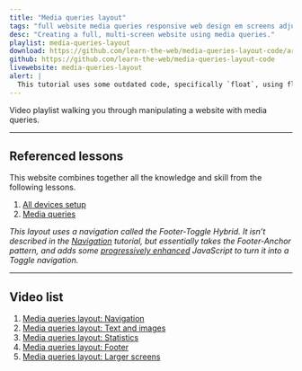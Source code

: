 ```yaml
---
title: "Media queries layout"
tags: "full website media queries responsive web design em screens adjustments"
desc: "Creating a full, multi-screen website using media queries."
playlist: media-queries-layout
download: https://github.com/learn-the-web/media-queries-layout-code/archive/master.zip
github: https://github.com/learn-the-web/media-queries-layout-code
livewebsite: media-queries-layout
alert: |
  This tutorial uses some outdated code, specifically `float`, using flexbox or grids would be a better, more up-to-date solution to the layouts.
---
```


Video playlist walking you through manipulating a website with media queries.

---

## Referenced lessons

This website combines together all the knowledge and skill from the following lessons.

1. [All devices setup](/topics/all-devices-setup/)
2. [Media queries](/topics/media-queries/)

*This layout uses a navigation called the Footer-Toggle Hybrid. It isn’t described in the [Navigation](/topics/navigation/) tutorial, but essentially takes the Footer-Anchor pattern, and adds some [progressively enhanced](/topics/progressive-enhancement/) JavaScript to turn it into a Toggle navigation.*

---

## Video list

1. [Media queries layout: Navigation](https://videos.learntheweb.courses/playlists/media-queries-layout/#1-nav)
2. [Media queries layout: Text and images](https://videos.learntheweb.courses/playlists/media-queries-layout/#2-text-images)
3. [Media queries layout: Statistics](https://videos.learntheweb.courses/playlists/media-queries-layout/#3-stats)
4. [Media queries layout: Footer](https://videos.learntheweb.courses/playlists/media-queries-layout/#4-footer)
5. [Media queries layout: Larger screens](https://videos.learntheweb.courses/playlists/media-queries-layout/#5-larger-screens)
